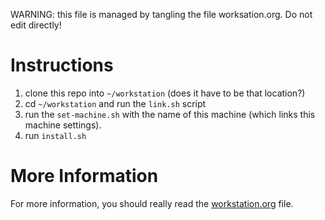 WARNING: this file is managed by tangling the file worksation.org. Do not edit directly!

# Instructions

1. clone this repo into `~/workstation` (does it have to be that location?)
2. cd `~/workstation` and run the `link.sh` script
3. run the `set-machine.sh` with the name of this machine (which links this machine settings).
3. run `install.sh`

# More Information

For more information, you should really read the <a href="workstation.org">workstation.org</a> file.
